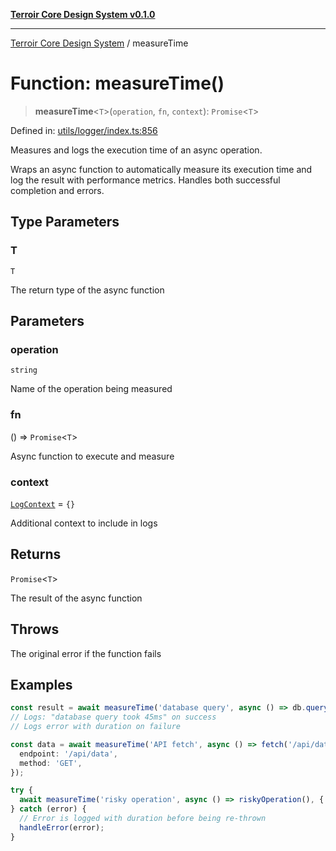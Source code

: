 [**Terroir Core Design System v0.1.0**](../README.md)

---

[Terroir Core Design System](../globals.md) / measureTime

# Function: measureTime()

> **measureTime**\<`T`\>(`operation`, `fn`, `context`): `Promise`\<`T`\>

Defined in: [utils/logger/index.ts:856](https://github.com/terroir-ds/core/blob/9691713b8c512b7d2abe808c4f7084bdfab798bf/lib/utils/logger/index.ts#L856)

Measures and logs the execution time of an async operation.

Wraps an async function to automatically measure its execution
time and log the result with performance metrics. Handles both
successful completion and errors.

## Type Parameters

### T

`T`

The return type of the async function

## Parameters

### operation

`string`

Name of the operation being measured

### fn

() => `Promise`\<`T`\>

Async function to execute and measure

### context

[`LogContext`](../interfaces/LogContext.md) = `{}`

Additional context to include in logs

## Returns

`Promise`\<`T`\>

The result of the async function

## Throws

The original error if the function fails

## Examples

```typescript
const result = await measureTime('database query', async () => db.query('SELECT * FROM users'));
// Logs: "database query took 45ms" on success
// Logs error with duration on failure
```

```typescript
const data = await measureTime('API fetch', async () => fetch('/api/data').then((r) => r.json()), {
  endpoint: '/api/data',
  method: 'GET',
});
```

```typescript
try {
  await measureTime('risky operation', async () => riskyOperation(), { retries: 3 });
} catch (error) {
  // Error is logged with duration before being re-thrown
  handleError(error);
}
```
